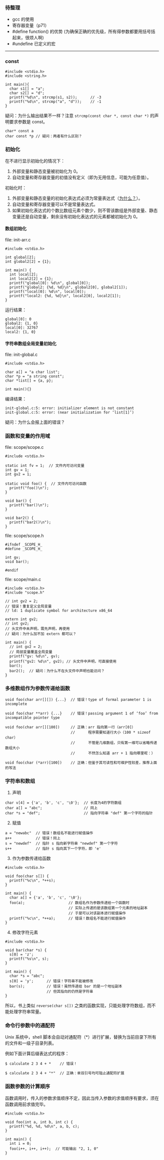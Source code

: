 ### 待整理

- gcc 的使用
- 寄存器变量（p71）
- #define function() 的优势 (为确保正确的优先级，所有得参数都要用括号括起来，很烦人啊)
- #undefine 已定义的宏

---


### const

```
#include <stdio.h>
#include <string.h>

int main(){
  char s1[] = "a";
  char s2[] = "d";
  printf("%d\n", strcmp(s1, s2));      // -3
  printf("%d\n", strcmp("a", "d"));    // -1
}
```

疑问：为什么输出结果不一样？注意 `strcmp(const char *, const char *)` 的声明要求参数是 const。

```
char* const a
char const *p // 疑问：两者有什么区别？
```

### 初始化

在不进行显示初始化的情况下：

1. 外部变量和静态变量被初始化为 0。
2. 自动变量和寄存器变量的初值没有定义（即为无用信息，可能为任意值）。

初始化时：

1. 外部变量和静态变量的初始化表达式必须为常量表达式（[为什么？](http://blog.csdn.net/rosetta/article/details/6603370)）。
2. 自动变量和寄存器变量可以不是常量表达式。
3. 如果初始化表达式的个数比数组元素个数少，则不管该数组是外部变量、静态变量还是自动变量，剩余没有初始化表达式的元素都被初始化为 0。

#### 数组初始化

file: init-arr.c

```
#include <stdio.h>

int global[2];
int global2[2] = {1};

int main() {
  int local[2];
  int local2[2] = {1};
  printf("global[0]: %d\n", global[0]);
  printf("global2: {%d, %d}\n", global2[0], global2[1]);
  printf("local[0]: %d\n", local[0]);
  printf("local2: {%d, %d}\n", local2[0], local2[1]);
}
```

运行结果：

```
global[0]: 0
global2: {1, 0}
local[0]: 32767
local2: {1, 0}
```

#### 字符串数组全局变量初始化

file: init-global.c

```
#include <stdio.h>

char a[] = "a char list";
char *p = "a string const";
char *list[] = {a, p};

int main(){}
```

编译结果：

```
init-global.c:5: error: initializer element is not constant
init-global.c:5: error: (near initialization for ‘list[1]’)
```

疑问：为什么会报上面的错误？


### 函数和变量的作用域

file: scope/scope.c

```
#include <stdio.h>

static int fv = 1;  // 文件内可访问变量
int gv = 1;
int gv2 = 1;

static void foo() {  // 文件内可访问函数
  printf("foo()\n");
}

void bar() {
  printf("bar()\n");
}

void bar2() {
  printf("bar2()\n");
}
```

file: scope/scope.h

```
#ifndef _SCOPE_H_
#define _SCOPE_H_

int gv;
void bar();

#endif
```

file: scope/main.c

```
#include <stdio.h>
#include "scope.h"

// int gv2 = 2;
// 错误！重复定义全局变量
// ld: 1 duplicate symbol for architecture x86_64

extern int gv2;
// int gv2;
// 头文件中未声明，需先声明，再使用
// 疑问：为什么加不加 extern 都可以？

int main() {
  // int gv2 = 2;
  // 局部变量覆盖全局变量
  printf("gv: %d\n", gv);
  printf("gv2: %d\n", gv2); // 头文件中声明，可直接使用
  bar();
  bar2();  // 疑问：为什么不在头文件中声明也能访问？
}

```


### 多维数组作为参数传递给函数

```
void foo(char arr[][]) {...}  // 错误！type of formal parameter 1 is incomplete

void foo(char **arr) {...}    // 错误！passing argument 1 of ‘foo’ from incompatible pointer type

void foo(char arr[][100])     // 正确：arr 指向第一行（arr[0]）
                              //      程序需要知道行大小（100 * sizeof char）
                              //      不管是几维数组，只有第一维可以省略传递数组大小
                              //      不然怎么知道 arr + 1 指向哪里呢：）

void foo(char (*arr)[100])    // 正确：但鉴于其可读性和可维护性较差，推荐上面的写法
```


### 字符串和数组

1. 声明

  ```
  char v[4] = {'a', 'b', 'c', '\0'};  // 长度为4的字符数组
  char a[] = "abc";                   // 同上
  char *s = "def";                    // 指向字符串 "def" 第一个字符的指针
  ```

2. 赋值

  ```
  a = "newabc"  // 错误！数组名不能进行赋值操作
  a++           // 错误！同上
  s = "newdef"  // 指针 s 指向新字符串 "newdef" 第一个字符
  s++           // 指针 s 指向其下一个字符，即 'e'
  ```

3. 作为参数传递给函数

  ```
  #include <stdio.h>

  void foo(char s[]) {
    printf("%c\n", *++s);
  }

  int main() {
    char a[] = {'a', 'b', 'c', '\0'};
    foo(a);                    // 数组名作为参数传递给一个函数时
                               // 实际上传递的是该数组第一个元素的地址副本
                               // 于是可以对该副本进行赋值操作
    printf("%c\n", *++a);      // 错误！数组名不能进行赋值操作
  }
  ```

4. 修改字符元素

  ```
  #include <stdio.h>

  void bar(char *s) {
    s[0] = 'z';
    printf("%s\n", s);
  }

  int main() {
    char *s = "abc";
    s[0] = 'y';      // 错误！字符串不能被修改
    bar(s);          // 错误！虽然传递给 bar 的是一个地址副本
                     // 但其指向的仍然是字符串
  }
  ```

  所以，书上类似 `reverse(char s[])` 之类的函数实现，只能处理字符数组，而不能处理字符串常量。


### 命令行参数中的通配符

Unix 系统中，shell 脚本会自动对通配符（*）进行扩展，替换为当前目录下所有的文件和一级子目录列表。

例如下面计算后缀表达式的程序：

```
$ calculate 2 3 4 + *    // 错误！

$ calculate 2 3 4 + "*"  // 正确：单双引号均可阻止通配符扩展
```


### 函数参数的计算顺序

函数调用时，传入的参数求值顺序不定，因此当传入参数的求值顺序有要求，须在函数调用前求值完毕。

```
#include <stdio.h>

void foo(int a, int b, int c) {
  printf("%d, %d, %d\n", a, b, c);
}

int main() {
  int i = 0;
  foo(i++, i++, i++);  // 可能输出 "2, 1, 0"
}
```